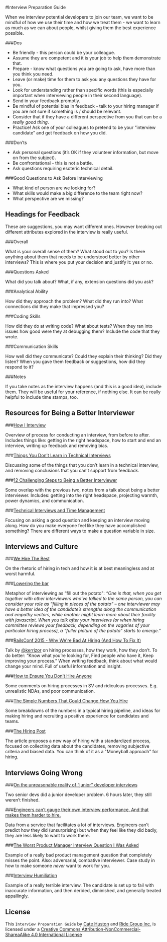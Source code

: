 #Interview Preparation Guide

When we interview potential developers to join our team, we want to be mindful of how we use their time and how we treat them - we want to learn as much as we can about people, whilst giving them the best experience possible.

###Dos

- Be friendly - this person could be your colleague.
- Assume they are competent and it is your job to help them demonstrate that.
- Prepare - know what questions you are going to ask, have more than you think you need.
- Leave (or make) time for them to ask you any questions they have for you.
- Look for understanding rather than specific words (this is especially important when interviewing people in their second language).
- Send in your feedback promptly.
- Be mindful of potential bias in feedback - talk to your hiring manager if you are not sure if something is / should be relevant.
- Consider that if they have a different perspective from you that can be a *really good thing*.
- Practice! Ask one of your colleagues to pretend to be your “interview candidate” and get feedback on how you did.


###Don’ts

- Ask personal questions (it’s OK if they volunteer information, but move on from the subject).
- Be confrontational - this is not a battle.
- Ask questions requiring esoteric technical detail.


###Good Questions to Ask Before Interviewing

- What kind of person are we looking for?
- What skills would make a big difference to the team right now?
- What perspective are we missing?



## Headings for Feedback

These are suggestions, you may want different ones. However breaking out different attributes explored in the interview is really useful.

###Overall

What is your overall sense of them? What stood out to you? Is there anything about them that needs to be understood better by other interviews? This is where you put your decision and justify it: yes or no.

###Questions Asked

What did you talk about? What, if any, extension questions did you ask?

###Analytical Ability

How did they approach the problem? What did they run into? What connections did they make that impressed you?

###Coding Skills

How did they do at writing code? What about tests? When they ran into issues how good were they at debugging them? Include the code that they wrote.

###Communication Skills

How well did they communicate? Could they explain their thinking? Did they listen? When you gave them feedback or suggestions, how did they respond to it?

###Notes

If you take notes as the interview happens (and this is a good idea), include them. They will be useful for your reference, if nothing else. It can be really helpful to include time stamps, too.


## Resources for Being a Better Interviewer

###[How I Interview](http://www.catehuston.com/blog/2015/04/01/how-i-interview/)

Overview of process for conducting an interview, from before to after. Includes things like: getting in the right headspace, how to start and end an interview, writing up feedback and removing bias.

###[Things You Don’t Learn in Technical Interviews](http://www.catehuston.com/blog/2015/07/15/things-you-dont-learn-in-technical-interviews/)

Discussing some of the things that you don’t learn in a technical interview, and removing conclusions that you can’t support from feedback.

###[12 Challenging Steps to Being a Better Interviewer](http://www.catehuston.com/blog/2015/10/07/12-challenging-steps-to-being-a-better-interviewer/)

Some overlap with the previous two, notes from a talk about being a better interviewer. Includes: getting into the right headspace, projecting warmth, power dynamics, and communication.

###[Technical Interviews and Time Management](http://www.catehuston.com/blog/2015/12/02/technical-interview-questions-and-time-management/)

Focusing on asking a good question and keeping an interview moving along. How do you make everyone feel like they have accomplished something? There are different ways to make a question variable in size.


## Interviews and Culture

###[We Hire The Best](https://modelviewculture.com/pieces/we-hire-the-best)

On the rhetoric of hiring in tech and how it is at best meaningless and at worst harmful.

###[Lowering the bar](http://www.moishelettvin.com/2015/12/16/lowering-the-bar/)

Metaphor of interviewing as “fill out the potato": *“One is that, when you get together with other interviewers who’ve talked to the same person, you can consider your role as “filling in pieces of the potato” – one interviewer may have a better idea of the candidate’s strengths along the communication and empathy vectors, while another might learn more about their facility with javascript. When you talk after your interviews (or when hiring committee reviews your feedback, depending on the vagaries of your particular hiring process), a “fuller picture of the potato” starts to emerge.”*

###[RailsConf 2015 - Why We're Bad At Hiring (And How To Fix It)](https://www.youtube.com/watch?v=vef_ARdnqWY)

Talk by [@kerrizor](https://twitter.com/kerrizor) on hiring processes, how they work, how they don’t. To do better: “Know what you’re looking for, Find people who have it, Keep improving your process.” When writing feedback, think about what would change your mind. Full of useful information and insight.

###[How to Ensure You Don’t Hire Anyone](https://medium.com/@morgane/how-to-not-impress-me-during-the-interview-process-b2b99f30298b#.c9xz1y4jh)

Some comments on hiring processes in SV and ridiculous processes. E.g. unrealistic NDAs, and poor communication.

###[The Simple Numbers That Could Change How You Hire](http://firstround.com/review/the-simple-numbers-that-could-change-how-you-hire/)

Some breakdowns of the numbers in a typical hiring pipeline, and ideas for making hiring and recruiting a positive experience for candidates and teams.

###[The Hiring Post](http://sockpuppet.org/blog/2015/03/06/the-hiring-post/)

The article proposes a new way of hiring with a standardized process, focused on collecting data about the candidates, removing subjective criteria and biased data. You can think of it as a "Moneyball approach" for hiring.

## Interviews Going Wrong

###[On the unreasonable reality of “junior” developer interviews](https://samphippen.com/on-the-unreasonable-reality-of-junior-developer-interviews/)

Two senior devs did a junior developer problem. 6 hours later, they still weren’t finished.

###[Engineers can’t gauge their own interview performance. And that makes them harder to hire.](http://blog.interviewing.io/people-cant-gauge-their-own-interview-performance-and-that-makes-them-harder-to-hire/)

Data from a service that facilitates a lot of interviews. Engineers can’t predict how they did (unsurprising) but when they feel like they did badly, they are less likely to want to work there.

###[The Worst Product Manager Interview Question I Was Asked](https://medium.com/startup-study-group/the-worst-product-manager-interview-question-i-have-ever-been-asked-678f85260fbd#.xuse84hax)

Example of a really bad product management question that completely misses the point. Also: adversarial, combative interviewer. Case study in how to make someone *never* want to work for you.

###[Interview Humiliation](http://deliberate-software.com/on-defeat/)

Example of a really terrible interview. The candidate is set up to fail with inaccurate information, and then derided, diminished, and generally treated appallingly.


## License
This `Interview Preparation Guide` by [Cate Huston](https://twitter.com/catehstn) and [Ride Group Inc.](http://github.com/ride) is licensed under a [Creative Commons Attribution-NonCommercial-ShareaAlike 4.0 International License](http://creativecommons.org/licenses/by-nc-sa/4.0/)
